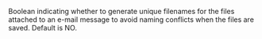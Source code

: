 Boolean indicating whether to generate unique filenames for the files attached to an e-mail
message to avoid naming conflicts when the files are saved. Default is NO.
